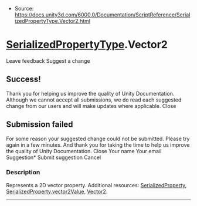 * Source: https://docs.unity3d.com/6000.0/Documentation/ScriptReference/SerializedPropertyType.Vector2.html

#  [SerializedPropertyType](https://docs.unity3d.com/6000.0/Documentation/ScriptReference/SerializedPropertyType.html).Vector2
Leave feedback
Suggest a change
## Success!
Thank you for helping us improve the quality of Unity Documentation. Although we cannot accept all submissions, we do read each suggested change from our users and will make updates where applicable.
Close
## Submission failed
For some reason your suggested change could not be submitted. Please <a>try again</a> in a few minutes. And thank you for taking the time to help us improve the quality of Unity Documentation.
Close
Your name Your email Suggestion* Submit suggestion
Cancel
### Description
Represents a 2D vector property.
Additional resources: [SerializedProperty](https://docs.unity3d.com/6000.0/Documentation/ScriptReference/SerializedProperty.html), [SerializedProperty.vector2Value](https://docs.unity3d.com/6000.0/Documentation/ScriptReference/SerializedProperty-vector2Value.html), [Vector2](https://docs.unity3d.com/6000.0/Documentation/ScriptReference/Vector2.html).
* * *
